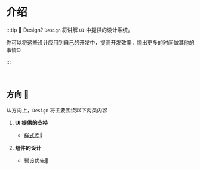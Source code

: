 # 介绍

:::tip 🤔 Design?
`Design` 将讲解 `UI` 中提供的设计系统。  
<p> 你可以将这些设计应用到自己的开发中，提高开发效率，腾出更多的时间做其他的事情⏰</p>
:::


<br />
<br />
<br />


## 方向 :thinking:

从方向上，`Design` 将主要围绕以下两类内容

1. **UI 提供的支持**
   - [样式库](/guide/design/style/):art:

2. **组件的设计**
   - [预设优先](/guide/design/presetsFirst/):muscle:
  


<br />
<br />


